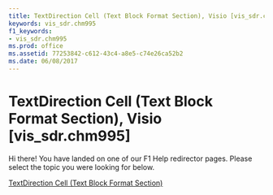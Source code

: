 ```yaml
---
title: TextDirection Cell (Text Block Format Section), Visio [vis_sdr.chm995]
keywords: vis_sdr.chm995
f1_keywords:
- vis_sdr.chm995
ms.prod: office
ms.assetid: 77253842-c612-43c4-a8e5-c74e26ca52b2
ms.date: 06/08/2017
---
```



# TextDirection Cell (Text Block Format Section), Visio [vis_sdr.chm995]

Hi there! You have landed on one of our F1 Help redirector pages. Please select the topic you were looking for below.

[TextDirection Cell (Text Block Format Section)](http://msdn.microsoft.com/library/1df3a50e-7ea5-9244-1286-c1d00c217a9a%28Office.15%29.aspx)

